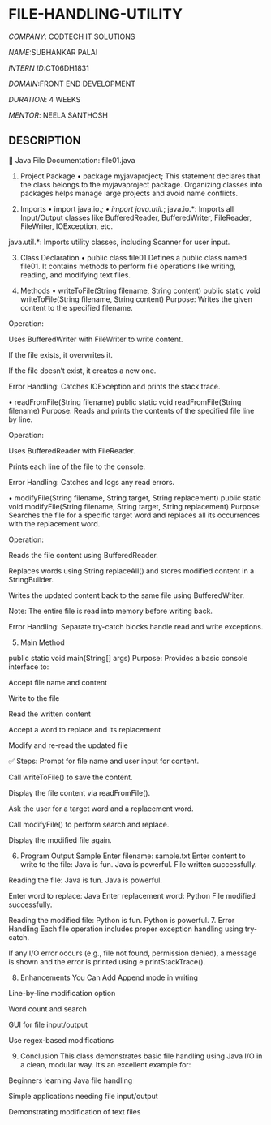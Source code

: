# FILE-HANDLING-UTILITY

*COMPANY*: CODTECH IT SOLUTIONS

*NAME*:SUBHANKAR PALAI

*INTERN ID*:CT06DH1831

*DOMAIN*:FRONT END DEVELOPMENT

*DURATION*: 4 WEEKS

*MENTOR*: NEELA SANTHOSH

## DESCRIPTION ##
📄 Java File Documentation: file01.java
1. Project Package
•	package myjavaproject;
This statement declares that the class belongs to the myjavaproject package. Organizing classes into packages helps manage large projects and avoid name conflicts.

2. Imports
•	import java.io.*;
•	import java.util.*;
java.io.*: Imports all Input/Output classes like BufferedReader, BufferedWriter, FileReader, FileWriter, IOException, etc.

java.util.*: Imports utility classes, including Scanner for user input.

3. Class Declaration
•	public class file01
Defines a public class named file01. It contains methods to perform file operations like writing, reading, and modifying text files.

4. Methods
•	 writeToFile(String filename, String content)
public static void writeToFile(String filename, String content)
Purpose: Writes the given content to the specified filename.

Operation:

Uses BufferedWriter with FileWriter to write content.

If the file exists, it overwrites it.

If the file doesn’t exist, it creates a new one.

Error Handling: Catches IOException and prints the stack trace.

•	readFromFile(String filename)
public static void readFromFile(String filename)
Purpose: Reads and prints the contents of the specified file line by line.

Operation:

Uses BufferedReader with FileReader.

Prints each line of the file to the console.

Error Handling: Catches and logs any read errors.

•	 modifyFile(String filename, String target, String replacement)
public static void modifyFile(String filename, String target, String replacement)
Purpose: Searches the file for a specific target word and replaces all its occurrences with the replacement word.

Operation:

Reads the file content using BufferedReader.

Replaces words using String.replaceAll() and stores modified content in a StringBuilder.

Writes the updated content back to the same file using BufferedWriter.

Note: The entire file is read into memory before writing back.

Error Handling: Separate try-catch blocks handle read and write exceptions.

5. Main Method

public static void main(String[] args)
Purpose: Provides a basic console interface to:

Accept file name and content

Write to the file

Read the written content

Accept a word to replace and its replacement

Modify and re-read the updated file

✅ Steps:
Prompt for file name and user input for content.

Call writeToFile() to save the content.

Display the file content via readFromFile().

Ask the user for a target word and a replacement word.

Call modifyFile() to perform search and replace.

Display the modified file again.

6. Program Output Sample
Enter filename: sample.txt
Enter content to write to the file: Java is fun. Java is powerful.
File written successfully.

Reading the file:
Java is fun. Java is powerful.

Enter word to replace: Java
Enter replacement word: Python
File modified successfully.

Reading the modified file:
Python is fun. Python is powerful.
7. Error Handling
Each file operation includes proper exception handling using try-catch.

If any I/O error occurs (e.g., file not found, permission denied), a message is shown and the error is printed using e.printStackTrace().

8. Enhancements You Can Add
Append mode in writing

Line-by-line modification option

Word count and search

GUI for file input/output

Use regex-based modifications

9. Conclusion
This class demonstrates basic file handling using Java I/O in a clean, modular way. It’s an excellent example for:

Beginners learning Java file handling

Simple applications needing file input/output

Demonstrating modification of text files


